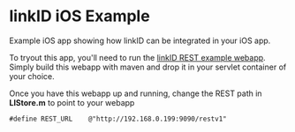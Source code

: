 linkID iOS Example
==================

Example iOS app showing how linkID can be integrated in your iOS app.

To tryout this app, you'll need to run the [linkID REST example webapp](https://github.com/link-nv/linkid-example-rest). Simply build this webapp with maven and drop it in your servlet container of your choice.

Once you have this webapp up and running, change the REST path in **LIStore.m** to point to your webapp

```
#define REST_URL    @"http://192.168.0.199:9090/restv1"
```
